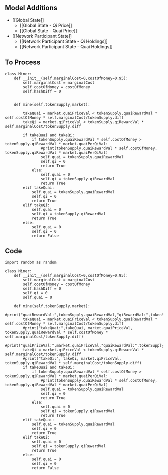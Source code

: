 ## Model Additions

- [[Global State]]
	- [[Global State - Qi Price]]
	- [[Global State - Quai Price]]
- [[Network Participant State]]
	- [[Network Participant State - Qi Holdings]]
	- [[Network Participant State - Quai Holdings]]

## To Process
	
	class Miner:
	    def __init__(self,marginalCost=0,costOfMoney=0.95):
	        self.marginalCost = marginalCost
	        self.costOfMoney = costOfMoney
	        self.hashDiff = 0

	    
	    def mine(self,tokenSupply,market):

	        takeQuai = market.quaiPriceVal < tokenSupply.quaiRewardVal * self.costOfMoney * self.marginalCost/tokenSupply.diff
	        takeQi = market.qiPriceVal < tokenSupply.qiRewardVal * self.marginalCost/tokenSupply.diff

	        if takeQuai and takeQi:
	            if tokenSupply.quaiRewardVal * self.costOfMoney > tokenSupply.qiRewardVal * market.quaiPerQiVal:
	                #print(tokenSupply.quaiRewardVal * self.costOfMoney, tokenSupply.qiRewardVal * market.quaiPerQiVal)
	                self.quai = tokenSupply.quaiRewardVal
	                self.qi = 0
	                return True
	            else:
	                self.quai = 0
	                self.qi = tokenSupply.qiRewardVal
	                return True
	        elif takeQuai:
	            self.quai = tokenSupply.quaiRewardVal
	            self.qi = 0
	            return True
	        elif takeQi:
	            self.quai = 0
	            self.qi = tokenSupply.qiRewardVal
	            return True
	        else:
	            self.quai = 0
	            self.qi = 0
	            return False

## Code

	import random as random
	    
	class Miner:
	    def __init__(self,marginalCost=0,costOfMoney=0.95):
	        self.marginalCost = marginalCost
	        self.costOfMoney = costOfMoney
	        self.hashDiff = 0
	        self.qi = 0
	        self.quai = 0
	    
	    def mine(self,tokenSupply,market):
	        #print("quaiRewardVal:",tokenSupply.quaiRewardVal,"qiRewardVal:",tokenSupply.qiRewardVal,"quaiPriceVal:",market.quaiPriceVal,"qiPriceVal:",market.qiPriceVal,"diff:",tokenSupply.diff,"costOfMoney:",self.costOfMoney,"marginalCost:",self.marginalCost)
	        takeQuai = market.quaiPriceVal < tokenSupply.quaiRewardVal * self.costOfMoney * self.marginalCost/tokenSupply.diff
	        #print("takeQuai:",takeQuai, market.quaiPriceVal, tokenSupply.quaiRewardVal * self.costOfMoney * self.marginalCost/tokenSupply.diff)
	        #print("quaiPriceVal:",market.quaiPriceVal,"quaiRewardVal:",tokenSupply.quaiRewardVal,"costOfMoney:",self.costOfMoney,"marginalCost:",self.marginalCost,"diff:",tokenSupply.diff)
	        takeQi = market.qiPriceVal < tokenSupply.qiRewardVal * self.marginalCost/tokenSupply.diff
	        #print("takeQi:", takeQi, market.qiPriceVal, tokenSupply.qiRewardVal * self.marginalCost/tokenSupply.diff)
	        if takeQuai and takeQi:
	            if tokenSupply.quaiRewardVal * self.costOfMoney > tokenSupply.qiRewardVal * market.quaiPerQiVal:
	                #print(tokenSupply.quaiRewardVal * self.costOfMoney, tokenSupply.qiRewardVal * market.quaiPerQiVal)
	                self.quai = tokenSupply.quaiRewardVal
	                self.qi = 0
	                return True
	            else:
	                self.quai = 0
	                self.qi = tokenSupply.qiRewardVal
	                return True
	        elif takeQuai:
	            self.quai = tokenSupply.quaiRewardVal
	            self.qi = 0
	            return True
	        elif takeQi:
	            self.quai = 0
	            self.qi = tokenSupply.qiRewardVal
	            return True
	        else:
	            self.quai = 0
	            self.qi = 0
	            return False